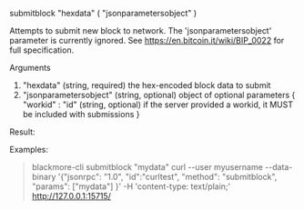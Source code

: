 submitblock "hexdata" ( "jsonparametersobject" )

Attempts to submit new block to network.
The 'jsonparametersobject' parameter is currently ignored.
See https://en.bitcoin.it/wiki/BIP_0022 for full specification.

Arguments
1. "hexdata"    (string, required) the hex-encoded block data to submit
2. "jsonparametersobject"     (string, optional) object of optional parameters
    {
      "workid" : "id"    (string, optional) if the server provided a workid, it MUST be included with submissions
    }

Result:

Examples:
> blackmore-cli submitblock "mydata"
> curl --user myusername --data-binary '{"jsonrpc": "1.0", "id":"curltest", "method": "submitblock", "params": ["mydata"] }' -H 'content-type: text/plain;' http://127.0.0.1:15715/

